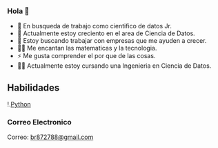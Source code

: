 ### Hola 👋

- 🔭 En busqueda de trabajo como cientifico de datos Jr.
- 🌱 Actualmente estoy creciento en el area de Ciencia de Datos.
- 👯 Estoy buscando trabajar con empresas que me ayuden a crecer.
- 🧑‍💻 Me encantan las matematicas y la tecnologia.
- ⚡ Me gusta comprender el por que de las cosas.
- 🧑‍🎓 Actualmente estoy cursando una Ingenieria en Ciencia de Datos.


## Habilidades
 !.[Python](https://img.shields.io/badge/logo-python-yellow?logo=python)

### Correo Electronico 
Correo: br872788@gmail.com
